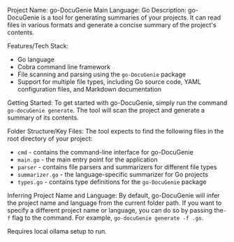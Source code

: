 Project Name: go-DocuGenie
Main Language: Go
Description: go-DocuGenie is a tool for generating summaries of your projects. It can read files in various formats and generate a concise summary of the project's contents.

Features/Tech Stack:

* Go language
* Cobra command line framework
* File scanning and parsing using the `go-DocuGenie` package
* Support for multiple file types, including Go source code, YAML configuration files, and Markdown documentation

Getting Started:
To get started with go-DocuGenie, simply run the command `go-docuGenie generate`. The tool will scan the project and generate a summary of its contents.

Folder Structure/Key Files:
The tool expects to find the following files in the root directory of your project:

* `cmd` - contains the command-line interface for go-DocuGenie
* `main.go` - the main entry point for the application
* `parser` - contains file parsers and summarizers for different file types
* `summarizer.go` - the language-specific summarizer for Go projects
* `types.go` - contains type definitions for the `go-DocuGenie` package

Inferring Project Name and Language:
By default, go-DocuGenie will infer the project name and language from the current folder path. If you want to specify a different project name or language, you can do so by passing the`-f` flag to the command. For example, `go-docuGenie generate -f .go`.

Requires local ollama setup to run.
